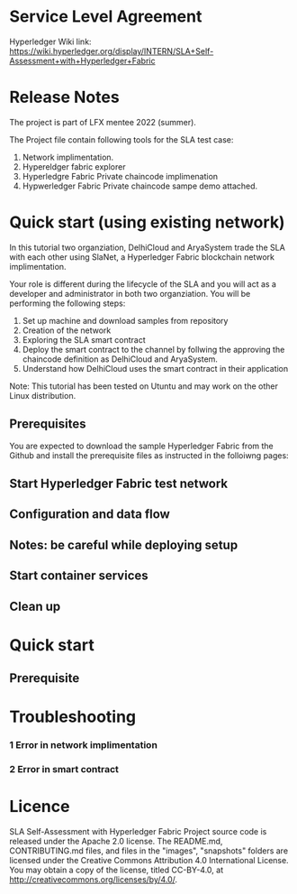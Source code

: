 # Service Level Agreement


 Hyperledger Wiki link: https://wiki.hyperledger.org/display/INTERN/SLA+Self-Assessment+with+Hyperledger+Fabric 
 
# Release Notes

The project is part of LFX mentee 2022 (summer).

The Project file contain following tools for the SLA test case:

1. Network implimentation.
2. Hypereldger fabric explorer
3. Hyperledgre Fabric Private chaincode implimenation
4. Hypwerledger Fabric Private chaincode sampe demo attached.

# Quick start (using existing network)
 In this tutorial two organziation, DelhiCloud and AryaSystem trade the SLA with each other using SlaNet, a Hyperledger Fabric blockchain network implimentation.

 Your role is different during the lifecycle of the SLA and you will act as a developer and administrator in both two organziation. You will be performing the following steps:

 1. Set up machine and download samples from repository
 2. Creation of the network
 3. Exploring the SLA smart contract
 4. Deploy the smart contract to the channel by follwing the approving the chaincode definition as DelhiCloud and AryaSystem.
 5. Understand how DelhiCloud uses the smart contract in their application

Note: This tutorial has been tested on Utuntu and may work on the other Linux distribution.

## Prerequisites

You are expected to download the sample Hyperledger Fabric from the Github and install the prerequisite files as instructed in the folloiwng pages: 

## Start Hyperledger Fabric test network

## Configuration and data flow

## Notes: be careful while deploying setup

## Start container services

## Clean up

# Quick start
## Prerequisite

# Troubleshooting
### 1 Error in network implimentation

### 2 Error in smart contract









# Licence
SLA Self-Assessment with Hyperledger Fabric Project source code is released under the Apache 2.0 license. The README.md, CONTRIBUTING.md files, and files in the "images", "snapshots" folders are licensed under the Creative Commons Attribution 4.0 International License. You may obtain a copy of the license, titled CC-BY-4.0, at http://creativecommons.org/licenses/by/4.0/.

